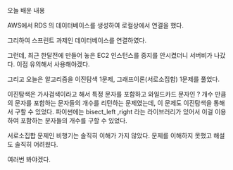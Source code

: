 오늘 배운 내용

AWS에서 RDS 의 데이터베이스를 생성하여 로컬상에서 연결을 했다.

그리하여 스프린트 과제인 데이터베이스를 연결하였다.

그런데, 최근 한달전에 만들어 놓은 EC2 인스턴스를 중지를 안시켰더니 서버비가 나갔다. 이점 유의해서 사용해야겠다.

그리고 오늘은 알고리즘을 이진탐색 1문제, 그래프이론(서로소집합) 1문제를 풀었다.

이진탐색은 가사검색이라고 해서 특정 문자를 포함하고 와일드카드 문자인 ? 개수 만큼의 문자를 포함하는 문자들의 개수를 리턴하는 문제였는데, 이 문제도 이진탐색을 통해서 구할 수 있었다. 파이썬에는 bisect_left ,right 라는 라이브러리가 있어서 이걸 이용하여 포함하는 문자들의 개수를 구할 수 있었다.

서로소집합 문제인 비행기는 솔직히 이해가 가지 않았다. 문제를 이해하지 못했고 해설도 솔직히 어려웠다.

여러번 봐야겠다.

